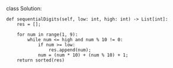 class Solution:

    def sequentialDigits(self, low: int, high: int) -> List[int]:
        res = [];
        
        for num in range(1, 9):
            while num <= high and num % 10 != 0:
                if num >= low:
                    res.append(num);
                num = (num * 10) + (num % 10) + 1;
        return sorted(res)
